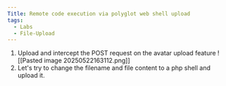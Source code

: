 ```yaml
---
Title: Remote code execution via polyglot web shell upload
tags:
  - Labs
  - File-Upload
---
```

1. Upload and intercept the POST request on the avatar upload feature
![[Pasted image 20250522163112.png]]
2. Let's try to change the filename and file content to a php shell and upload it.









